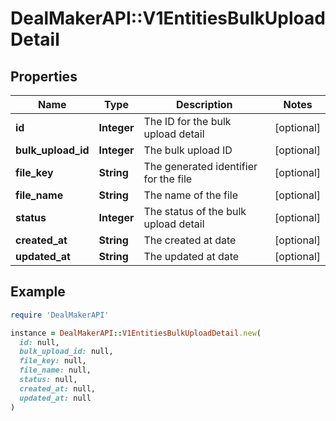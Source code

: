 # DealMakerAPI::V1EntitiesBulkUploadDetail

## Properties

| Name | Type | Description | Notes |
| ---- | ---- | ----------- | ----- |
| **id** | **Integer** | The ID for the bulk upload detail | [optional] |
| **bulk_upload_id** | **Integer** | The bulk upload ID | [optional] |
| **file_key** | **String** | The generated identifier for the file | [optional] |
| **file_name** | **String** | The name of the file | [optional] |
| **status** | **Integer** | The status of the bulk upload detail | [optional] |
| **created_at** | **String** | The created at date | [optional] |
| **updated_at** | **String** | The updated at date | [optional] |

## Example

```ruby
require 'DealMakerAPI'

instance = DealMakerAPI::V1EntitiesBulkUploadDetail.new(
  id: null,
  bulk_upload_id: null,
  file_key: null,
  file_name: null,
  status: null,
  created_at: null,
  updated_at: null
)
```

